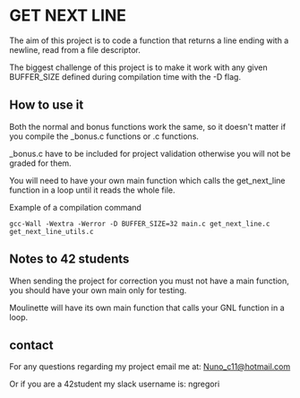 # GET NEXT LINE

The aim of this project is to code a function that returns a line ending with a newline, read from a file descriptor.

The biggest challenge of this project is to make it work with any given BUFFER_SIZE defined during compilation time with the  -D flag.

## How to use it

Both the normal and bonus functions work the same, so it doesn't matter if you compile the _bonus.c functions or .c functions.

_bonus.c have to be included for project validation otherwise you will not be graded for them.

You will need to have your own main function which calls the get_next_line function in a loop until it reads the whole file.

Example of a compilation command
```
gcc-Wall -Wextra -Werror -D BUFFER_SIZE=32 main.c get_next_line.c get_next_line_utils.c
```

## Notes to 42 students

When sending the project for correction you must not have a main function, you should have your own main only for testing.

Moulinette will have its own main function that calls your GNL function in a loop.

## contact

For any questions regarding my project email me at: Nuno_c11@hotmail.com

Or if you are a 42student my slack username is: ngregori
